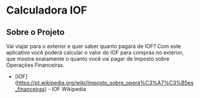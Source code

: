 # Calculadora IOF


## Sobre o Projeto

Vai viajar para o exterior e quer saber quanto pagará de IOF? Com este aplicativo você poderá calcular o valor do IOF para compras no exterior, que mostra exatamente o quanto você vai pagar de Imposto sobre Operações Financeiras.

* [IOF] (https://pt.wikipedia.org/wiki/Imposto_sobre_opera%C3%A7%C3%B5es_financeiras) - IOF Wikipedia
